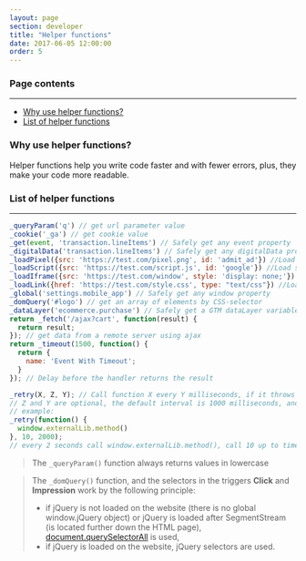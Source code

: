 ```yaml
---
layout: page
section: developer
title: "Helper functions"
date: 2017-06-05 12:00:00
order: 5
---
```


### Page contents
------
<ul class="page-navigation">
  <li><a href="#1">Why use helper functions?</a></li>
  <li><a href="#2">List of helper functions</a></li>
</ul>

### <a name="1"></a>Why use helper functions?
Helper functions help you write code faster and with fewer errors, plus, they make your code more readable.

### <a name="2"></a>List of helper functions
------
```javascript
_queryParam('q') // get url parameter value
_cookie('_ga') // get cookie value
_get(event, 'transaction.lineItems') // Safely get any event property
_digitalData('transaction.lineItems') // Safely get any digitalData property
_loadPixel({src: 'https://test.com/pixel.png', id: 'admit_ad'}) //Load pixel. Any number of attributes is supported
_loadScript({src: 'https://test.com/script.js', id: 'google'}) //Load script. Any number of attributes is supported
_loadIframe({src: 'https://test.com/window', style: 'display: none;'}) //Load iframe. Any number of attributes is supported
_loadLink({href: 'https://test.com/style.css', type: "text/css"}) //Load styles through tag link. Any number of attributes is supported
_global('settings.mobile_app') // Safely get any window property
_domQuery('#logo') // get an array of elements by CSS-selector
_dataLayer('ecommerce.purchase') // Safely get a GTM dataLayer variable
return _fetch('/ajax?cart', function(result) {
  return result;
}); // get data from a remote server using ajax
return _timeout(1500, function() {
  return {
    name: 'Event With Timeout';
  }
}); // Delay before the handler returns the result

_retry(X, Z, Y); // Call function X every Y milliseconds, if it throws an exception, try again up to Z times.
// Z and Y are optional, the default interval is 1000 milliseconds, and the default try count is 5
// example:
_retry(function() {
  window.externalLib.method()
}, 10, 2000);
// every 2 seconds call window.externalLib.method(), call 10 up to times if it throws an exception.
```

> The `_queryParam()` function always returns values in lowercase

> The `_domQuery()` function, and the selectors in the triggers **Click** and **Impression** work by the following principle:
>  - if jQuery is not loaded on the website (there is no global window.jQuery object) or jQuery is loaded after SegmentStream (is located further down the HTML page), [document.querySelectorAll](https://developer.mozilla.org/en-US/docs/Web/API/Document/querySelectorAll) is used,
>  - if jQuery is loaded on the website, jQuery selectors are used.
